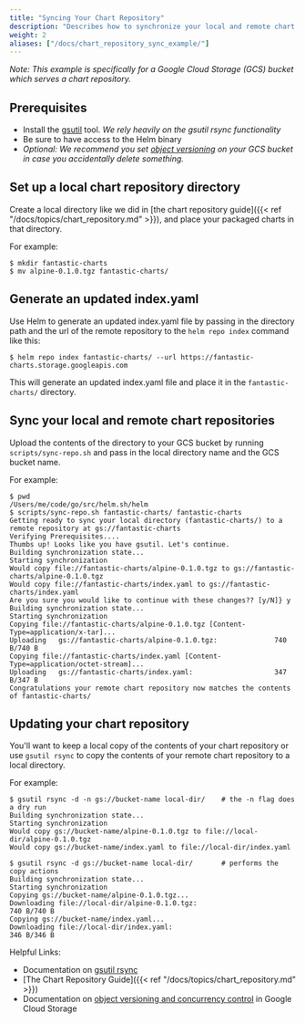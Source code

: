 ```yaml
---
title: "Syncing Your Chart Repository"
description: "Describes how to synchronize your local and remote chart repositories."
weight: 2
aliases: ["/docs/chart_repository_sync_example/"]
---
```


*Note: This example is specifically for a Google Cloud Storage (GCS) bucket
which serves a chart repository.*

## Prerequisites
* Install the [gsutil](https://cloud.google.com/storage/docs/gsutil) tool. *We
  rely heavily on the gsutil rsync functionality*
* Be sure to have access to the Helm binary
* _Optional: We recommend you set [object
  versioning](https://cloud.google.com/storage/docs/gsutil/addlhelp/ObjectVersioningandConcurrencyControl#top_of_page)
  on your GCS bucket in case you accidentally delete something._

## Set up a local chart repository directory
Create a local directory like we did in [the chart repository guide]({{< ref
"/docs/topics/chart_repository.md" >}}), and place your packaged charts in that
directory.

For example:
```console
$ mkdir fantastic-charts
$ mv alpine-0.1.0.tgz fantastic-charts/
```

## Generate an updated index.yaml
Use Helm to generate an updated index.yaml file by passing in the directory path
and the url of the remote repository to the `helm repo index` command like this:

```console
$ helm repo index fantastic-charts/ --url https://fantastic-charts.storage.googleapis.com
```
This will generate an updated index.yaml file and place it in the
`fantastic-charts/` directory.

## Sync your local and remote chart repositories
Upload the contents of the directory to your GCS bucket by running
`scripts/sync-repo.sh` and pass in the local directory name and the GCS bucket
name.

For example:
```console
$ pwd
/Users/me/code/go/src/helm.sh/helm
$ scripts/sync-repo.sh fantastic-charts/ fantastic-charts
Getting ready to sync your local directory (fantastic-charts/) to a remote repository at gs://fantastic-charts
Verifying Prerequisites....
Thumbs up! Looks like you have gsutil. Let's continue.
Building synchronization state...
Starting synchronization
Would copy file://fantastic-charts/alpine-0.1.0.tgz to gs://fantastic-charts/alpine-0.1.0.tgz
Would copy file://fantastic-charts/index.yaml to gs://fantastic-charts/index.yaml
Are you sure you would like to continue with these changes?? [y/N]} y
Building synchronization state...
Starting synchronization
Copying file://fantastic-charts/alpine-0.1.0.tgz [Content-Type=application/x-tar]...
Uploading   gs://fantastic-charts/alpine-0.1.0.tgz:              740 B/740 B
Copying file://fantastic-charts/index.yaml [Content-Type=application/octet-stream]...
Uploading   gs://fantastic-charts/index.yaml:                    347 B/347 B
Congratulations your remote chart repository now matches the contents of fantastic-charts/
```
## Updating your chart repository
You'll want to keep a local copy of the contents of your chart repository or use
`gsutil rsync` to copy the contents of your remote chart repository to a local
directory.

For example:
```console
$ gsutil rsync -d -n gs://bucket-name local-dir/    # the -n flag does a dry run
Building synchronization state...
Starting synchronization
Would copy gs://bucket-name/alpine-0.1.0.tgz to file://local-dir/alpine-0.1.0.tgz
Would copy gs://bucket-name/index.yaml to file://local-dir/index.yaml

$ gsutil rsync -d gs://bucket-name local-dir/       # performs the copy actions
Building synchronization state...
Starting synchronization
Copying gs://bucket-name/alpine-0.1.0.tgz...
Downloading file://local-dir/alpine-0.1.0.tgz:                        740 B/740 B
Copying gs://bucket-name/index.yaml...
Downloading file://local-dir/index.yaml:                              346 B/346 B
```

Helpful Links:
* Documentation on [gsutil
  rsync](https://cloud.google.com/storage/docs/gsutil/commands/rsync#description)
* [The Chart Repository Guide]({{< ref "/docs/topics/chart_repository.md" >}})
* Documentation on [object versioning and concurrency
  control](https://cloud.google.com/storage/docs/gsutil/addlhelp/ObjectVersioningandConcurrencyControl#overview)
  in Google Cloud Storage
